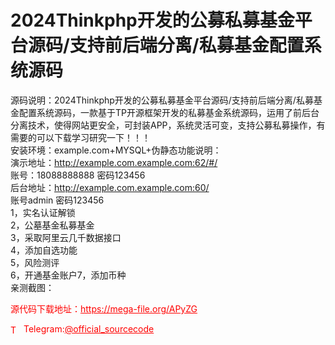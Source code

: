 # 2024Thinkphp开发的公募私募基金平台源码/支持前后端分离/私募基金配置系统源码

源码说明：2024Thinkphp开发的公募私募基金平台源码/支持前后端分离/私募基金配置系统源码，一款基于TP开源框架开发的私募基金系统源码，运用了前后台分离技术，使得网站更安全，可封装APP，系统灵活可变，支持公募私募操作，有需要的可以下载学习研究一下！！！<br>安装环境：example.com+MYSQL+伪静态功能说明：<br>演示地址：http://example.com.example.com:62/#/<br>账号：18088888888 密码123456<br>后台地址：http://example.com.example.com:60/<br>账号admin 密码123456<br>1，实名认证解锁<br>2，公墓基金私募基金<br>3，采取阿里云几千数据接口<br>4，添加自选功能<br>5，风险测评<br>6，开通基金账户7，添加币种<br>亲测截图：<br>


<p style="color: red;">源代码下载地址：<a href="https://mega-file.org/APyZG" style="color: red;">https://mega-file.org/APyZG</a></p><p style="color: red;"><img src="https://cdn-icons-png.flaticon.com/512/2111/2111646.png" alt="Telegram Icon" style="width: 16px; vertical-align: middle; margin-right: 5px;">Telegram:<a href="https://t.me/official_sourcecode" style="color: red;">@official_sourcecode</a></p>